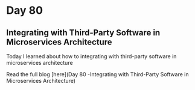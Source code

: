 # Day 80

## Integrating with Third-Party Software in Microservices Architecture

Today I learned about how to integrating with third-party software in microservices architecture

Read the full blog [here](Day 80 -Integrating with Third-Party Software in Microservices Architecture)
